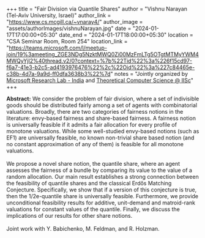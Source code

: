 +++
title = "Fair Division via Quantile Shares"
author = "Vishnu Narayan (Tel-Aviv University, Israel)"
author_link = "https://www.cs.mcgill.ca/~vnaray4/"
author_image = "assets/authorImages/vishnuNarayan.jpg"
date = "2024-01-17T17:00:00+05:30"
date_end = "2024-01-17T18:00:00+05:30"
location = "CSA Seminar Room, Room 254"
location_link = "https://teams.microsoft.com/l/meetup-join/19%3ameeting_ZGE3NDg5NzktMWQ0Zi00MzFmLTg5OTgtMTMyYWM4MWQyYjI2%40thread.v2/0?context=%7b%22Tid%22%3a%226f15cd97-f6a7-41e3-b2c5-ad4193976476%22%2c%22Oid%22%3a%227c84465e-c38b-4d7a-9a9d-ff0dfa3638b3%22%7d"
notes = "Jointly organized by <a href = "https://www.microsoft.com/en-us/research/lab/microsoft-research-india/" target= "_blank">Microsoft Research Lab - India</a> and <a href='https://www.csa.iisc.ac.in/theoretical-computer-science/' target= "_blank">Theoretical Computer Science @ IISc</a>"
+++

<b>Abstract:</b>
We consider the problem of fair division, where a set of indivisible goods should be distributed fairly among a set of agents with combinatorial valuations. Broadly, there are two categories of fairness notions in the literature: envy-based fairness and share-based fairness. A fairness notion is universally feasible if it admits a fair allocation for every profile of monotone valuations. While some well-studied envy-based notions (such as EF1) are universally feasible, no known non-trivial share based notion (and no constant approximation of any of them) is feasible for all monotone valuations.
<br><br>
We propose a novel share notion, the quantile share, where an agent assesses the fairness of a bundle by comparing its value to the value of a random allocation. Our main result establishes a strong connection between the feasibility of quantile shares and the classical Erdős Matching Conjecture. Specifically, we show that if a version of this conjecture is true, then the 1/2e-quantile share is universally feasible. Furthermore, we provide unconditional feasibility results for additive, unit-demand and matroid-rank valuations for constant values of the quantile. Finally, we discuss the implications of our results for other share notions.
<br><br>
Joint work with Y. Babichenko, M. Feldman, and R. Holzman.
